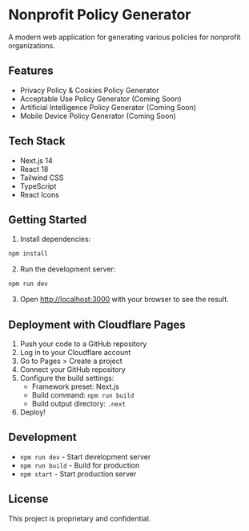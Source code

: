 # Nonprofit Policy Generator

A modern web application for generating various policies for nonprofit organizations.

## Features

- Privacy Policy & Cookies Policy Generator
- Acceptable Use Policy Generator (Coming Soon)
- Artificial Intelligence Policy Generator (Coming Soon)
- Mobile Device Policy Generator (Coming Soon)

## Tech Stack

- Next.js 14
- React 18
- Tailwind CSS
- TypeScript
- React Icons

## Getting Started

1. Install dependencies:
```bash
npm install
```

2. Run the development server:
```bash
npm run dev
```

3. Open [http://localhost:3000](http://localhost:3000) with your browser to see the result.

## Deployment with Cloudflare Pages

1. Push your code to a GitHub repository
2. Log in to your Cloudflare account
3. Go to Pages > Create a project
4. Connect your GitHub repository
5. Configure the build settings:
   - Framework preset: Next.js
   - Build command: `npm run build`
   - Build output directory: `.next`
6. Deploy!

## Development

- `npm run dev` - Start development server
- `npm run build` - Build for production
- `npm start` - Start production server

## License

This project is proprietary and confidential. 